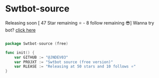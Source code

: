 # Swtbot-source

Releasing soon [ 47 Star remaining ⭐ - 8 follow remaining 😎] Wanna try bot? [click here](https://discord.com/api/oauth2/authorize?client_id=985222992873263144&permissions=8&scope=bot%20applications.commands)
```go

package Swtbot-source (free)

func init() {
    var GITHUB := "@JNDEV03"
    var PROJXT := "Swtbot source (free version)"
    var RLEASE := "Releasing at 50 stars and 10 follows ⭐"
}
```
